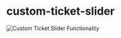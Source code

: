 # custom-ticket-slider


![Custom Ticket Slider Functionality](https://1drv.ms/i/s!Aob5jFDsweb0gcljiOLKVJ-iVnNKgQ?e=PEcJ7d)
